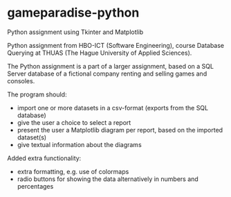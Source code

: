 # gameparadise-python

Python assignment using Tkinter and Matplotlib

Python assignment from HBO-ICT (Software Engineering), course Database Querying at THUAS (The Hague University of Applied Sciences).

The Python assignment is a part of a larger assignment, based on a SQL Server database of a fictional company renting and selling games and consoles.

The program should:
- import one or more datasets in a csv-format (exports from the SQL database)
- give the user a choice to select a report
- present the user a Matplotlib diagram per report, based on the imported dataset(s)
- give textual information about the diagrams

Added extra functionality:
- extra formatting, e.g. use of colormaps 
- radio buttons for showing the data alternatively in numbers and percentages
